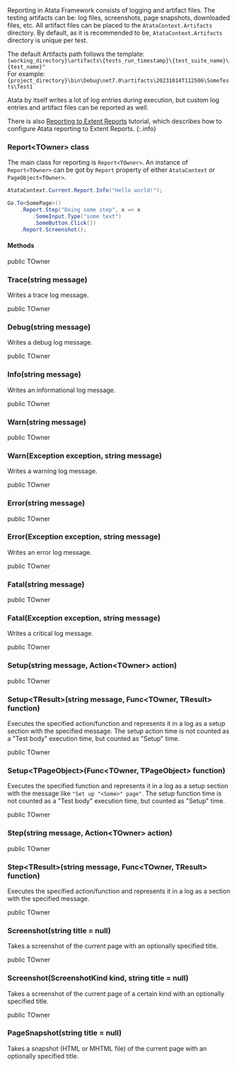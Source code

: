 Reporting in Atata Framework consists of logging and artifact files.
The testing artifacts can be: log files, screenshots, page snapshots, downloaded files, etc.
All artifact files can be placed to the `AtataContext.Artifacts` directory.
By default, as it is recommended to be, `AtataContext.Artifacts` directory is unique per test.

The default Artifacts path follows the template:\
`{working_directory}\artifacts\{tests_run_timestamp}\{test_suite_name}\{test_name}"`\
For example:\
`{project_directory}\bin\Debug\net7.0\artifacts\20231014T112506\SomeTests\Test1`

Atata by itself writes a lot of log entries during execution,
but custom log entries and artifact files can be reported as well.

There is also [Reporting to Extent Reports](/tutorials/reporting-to-extentreports/) tutorial,
which describes how to configure Atata reporting to Extent Reports.
{:.info}

### Report&lt;TOwner&gt; class

The main class for reporting is `Report<TOwner>`.
An instance of `Report<TOwner>` can be got by `Report` property of either `AtataContext` or `PageObject<TOwner>`.

```cs
AtataContext.Current.Report.Info("Hello world!");

Go.To<SomePage>()
    .Report.Step("Doing some step", x => x
        .SomeInput.Type("some text")
        .SomeButton.Click())
    .Report.Screenshot();
```

#### Methods

<div class="member">
    <span class="head"><span class="keyword">public</span> <span class="type">TOwner</span></span>
    <h3><span class="body">Trace</span><span class="tail">(<span class="keyword">string</span> message)</span></h3>
</div>

Writes a trace log message.

<div class="member">
    <span class="head"><span class="keyword">public</span> <span class="type">TOwner</span></span>
    <h3><span class="body">Debug</span><span class="tail">(<span class="keyword">string</span> message)</span></h3>
</div>

Writes a debug log message.

<div class="member">
    <span class="head"><span class="keyword">public</span> <span class="type">TOwner</span></span>
    <h3><span class="body">Info</span><span class="tail">(<span class="keyword">string</span> message)</span></h3>
</div>

Writes an informational log message.

<div class="member">
    <span class="head"><span class="keyword">public</span> <span class="type">TOwner</span></span>
    <h3><span class="body">Warn</span><span class="tail">(<span class="keyword">string</span> message)</span></h3>
</div>

<div class="member">
    <span class="head"><span class="keyword">public</span> <span class="type">TOwner</span></span>
    <h3><span class="body">Warn</span><span class="tail">(<span class="type">Exception</span> exception, <span class="keyword">string</span> message)</span></h3>
</div>

Writes a warning log message.

<div class="member">
    <span class="head"><span class="keyword">public</span> <span class="type">TOwner</span></span>
    <h3><span class="body">Error</span><span class="tail">(<span class="keyword">string</span> message)</span></h3>
</div>

<div class="member">
    <span class="head"><span class="keyword">public</span> <span class="type">TOwner</span></span>
    <h3><span class="body">Error</span><span class="tail">(<span class="type">Exception</span> exception, <span class="keyword">string</span> message)</span></h3>
</div>

Writes an error log message.

<div class="member">
    <span class="head"><span class="keyword">public</span> <span class="type">TOwner</span></span>
    <h3><span class="body">Fatal</span><span class="tail">(<span class="keyword">string</span> message)</span></h3>
</div>

<div class="member">
    <span class="head"><span class="keyword">public</span> <span class="type">TOwner</span></span>
    <h3><span class="body">Fatal</span><span class="tail">(<span class="type">Exception</span> exception, <span class="keyword">string</span> message)</span></h3>
</div>

Writes a critical log message.

<div class="member">
    <span class="head"><span class="keyword">public</span> <span class="type">TOwner</span></span>
    <h3><span class="body">Setup</span><span class="tail">(<span class="keyword">string</span> message, <span class="type">Action</span>&lt;<span class="type">TOwner</span>&gt; action)</span></h3>
</div>

<div class="member">
    <span class="head"><span class="keyword">public</span> <span class="type">TOwner</span></span>
    <h3><span class="body">Setup&lt;<span class="type">TResult</span>&gt;</span><span class="tail">(<span class="keyword">string</span> message, <span class="type">Func</span>&lt;<span class="type">TOwner</span>, <span class="type">TResult</span>&gt; function)</span></h3>
</div>

Executes the specified action/function and represents it in a log as a setup section with the specified message.
The setup action time is not counted as a "Test body" execution time, but counted as "Setup" time.

<div class="member">
    <span class="head"><span class="keyword">public</span> <span class="type">TOwner</span></span>
    <h3><span class="body">Setup&lt;<span class="type">TPageObject</span>&gt;</span><span class="tail">(<span class="type">Func</span>&lt;<span class="type">TOwner</span>, <span class="type">TPageObject</span>&gt; function)</span></h3>
</div>

Executes the specified function and represents it in a log as a setup section with the message like `"Set up "<Some>" page"`.
The setup function time is not counted as a "Test body" execution time, but counted as "Setup" time.

<div class="member">
    <span class="head"><span class="keyword">public</span> <span class="type">TOwner</span></span>
    <h3><span class="body">Step</span><span class="tail">(<span class="keyword">string</span> message, <span class="type">Action</span>&lt;<span class="type">TOwner</span>&gt; action)</span></h3>
</div>

<div class="member">
    <span class="head"><span class="keyword">public</span> <span class="type">TOwner</span></span>
    <h3><span class="body">Step&lt;<span class="type">TResult</span>&gt;</span><span class="tail">(<span class="keyword">string</span> message, <span class="type">Func</span>&lt;<span class="type">TOwner</span>, <span class="type">TResult</span>&gt; function)</span></h3>
</div>

Executes the specified action/function and represents it in a log as a section with the specified message.

<div class="member">
    <span class="head"><span class="keyword">public</span> <span class="type">TOwner</span></span>
    <h3><span class="body">Screenshot</span><span class="tail">(<span class="keyword">string</span> title = <span class="keyword">null</span>)</span></h3>
</div>

Takes a screenshot of the current page with an optionally specified title.

<div class="member">
    <span class="head"><span class="keyword">public</span> <span class="type">TOwner</span></span>
    <h3><span class="body">Screenshot</span><span class="tail">(<span class="type">ScreenshotKind</span> kind, <span class="keyword">string</span> title = <span class="keyword">null</span>)</span></h3>
</div>

Takes a screenshot of the current page of a certain kind with an optionally specified title.

<div class="member">
    <span class="head"><span class="keyword">public</span> <span class="type">TOwner</span></span>
    <h3><span class="body">PageSnapshot</span><span class="tail">(<span class="keyword">string</span> title = <span class="keyword">null</span>)</span></h3>
</div>

Takes a snapshot (HTML or MHTML file) of the current page with an optionally specified title.